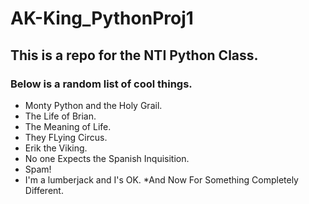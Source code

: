 # AK-King_PythonProj1
## This is a repo for the NTI Python Class. 
### Below is a random list of cool things.

* Monty Python and the Holy Grail.
* The Life of Brian.
* The Meaning of Life.
* They FLying Circus.
* Erik the Viking.
* No one Expects the Spanish Inquisition.
* Spam!
* I'm a lumberjack and I's OK.
*And Now For Something Completely Different.

